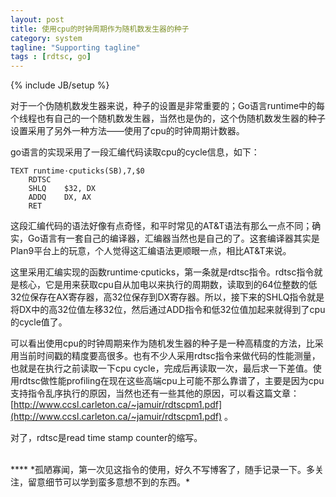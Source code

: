 ```yaml
---
layout: post
title: 使用cpu的时钟周期作为随机数发生器的种子
category: system
tagline: "Supporting tagline"
tags : [rdtsc, go]
---
```

{% include JB/setup %}


对于一个伪随机数发生器来说，种子的设置是非常重要的；Go语言runtime中的每个线程也有自己的一个随机数发生器，当然也是伪的，这个伪随机数发生器的种子设置采用了另外一种方法——使用了cpu的时钟周期计数器。

go语言的实现采用了一段汇编代码读取cpu的cycle信息，如下：

	TEXT runtime·cputicks(SB),7,$0
		RDTSC
		SHLQ	$32, DX
		ADDQ	DX, AX
		RET

这段汇编代码的语法好像有点奇怪，和平时常见的AT&T语法有那么一点不同；确实，Go语言有一套自己的编译器，汇编器当然也是自己的了。这套编译器其实是Plan9平台上的玩意，个人觉得这汇编语法更顺眼一点，相比AT&T来说。

这里采用汇编实现的函数runtime·cputicks，第一条就是rdtsc指令。rdtsc指令就是核心，它是用来获取cpu自从加电以来执行的周期数，读取到的64位整数的低32位保存在AX寄存器，高32位保存到DX寄存器。所以，接下来的SHLQ指令就是将DX中的高32位值左移32位，然后通过ADD指令和低32位值加起来就得到了cpu的cycle值了。

可以看出使用cpu的时钟周期来作为随机发生器的种子是一种高精度的方法，比采用当前时间戳的精度要高很多。也有不少人采用rdtsc指令来做代码的性能测量，也就是在执行之前读取一下cpu cycle，完成后再读取一次，最后求一下差值。使用rdtsc做性能profiling在现在这些高端cpu上可能不那么靠谱了，主要是因为cpu支持指令乱序执行的原因，当然也还有一些其他的原因，可以看这篇文章：[http://www.ccsl.carleton.ca/~jamuir/rdtscpm1.pdf](http://www.ccsl.carleton.ca/~jamuir/rdtscpm1.pdf) 。

对了，rdtsc是read time stamp counter的缩写。



</br>
****
*孤陋寡闻，第一次见这指令的使用，好久不写博客了，随手记录一下。多关注，留意细节可以学到蛮多意想不到的东西。*